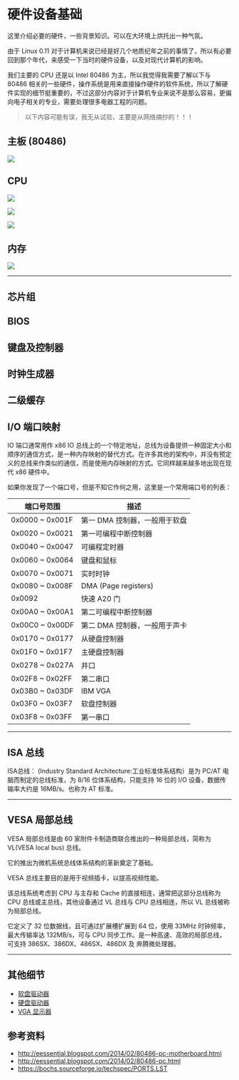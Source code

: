 # 硬件设备基础

这里介绍必要的硬件，一些背景知识。可以在大环境上烘托出一种气氛。

由于 Linux 0.11 对于计算机来说已经是好几个地质纪年之前的事情了，所以有必要回到那个年代，来感受一下当时的硬件设备，以及对现代计算机的影响。

我们主要的 CPU 还是以 Intel 80486 为主，所以我觉得我需要了解以下与 80486 相关的一些硬件，操作系统是用来直接操作硬件的软件系统，所以了解硬件实现的细节挺重要的，不过这部分内容对于计算机专业来说不是那么容易，更偏向电子相关的专业，需要处理很多电器工程的问题。 

> 以下内容可能有误，我无从试验，主要是从网络摘抄的！！！

## 主板 (80486)

![](./images/motherboard_anno.jpg)

## CPU

![](./images/i486DX2.jpg)

![](./images/block_diagram.png)

![](./images/i486_die_anno2.jpg)

## 内存

![](./images/DRAM_SIMM_8x4x1M.jpg)

---

## 芯片组

## BIOS

## 键盘及控制器

## 时钟生成器

## 二级缓存

## I/O 端口映射

IO 端口通常用作 x86 IO 总线上的一个特定地址，总线为设备提供一种固定大小和顺序的通信方式，是一种内存映射的替代方式。在许多其他的架构中，并没有预定义的总线来作类似的通信，而是使用内存映射的方式。它同样越来越多地出现在现代 x86 硬件中。

如果你发现了一个端口号，但是不知它作何之用，这里是一个常用端口号的列表：

| 端口号范围      | 描述                          |
| --------------- | ----------------------------- |
| 0x0000 ~ 0x001F | 第一 DMA 控制器，一般用于软盘 |
| 0x0020 ~ 0x0021 | 第一可编程中断控制器          |
| 0x0040 ~ 0x0047 | 可编程定时器                  |
| 0x0060 ~ 0x0064 | 键盘和鼠标                    |
| 0x0070 ~ 0x0071 | 实时时钟                      |
| 0x0080 ~ 0x008F | DMA (Page registers)          |
| 0x0092          | 快速 A20 门                   |
| 0x00A0 ~ 0x00A1 | 第二可编程中断控制器          |
| 0x00C0 ~ 0x00DF | 第二 DMA 控制器，一般用于声卡 |
| 0x0170 ~ 0x0177 | 从硬盘控制器                  |
| 0x01F0 ~ 0x01F7 | 主硬盘控制器                  |
| 0x0278 ~ 0x027A | 并口                          |
| 0x02F8 ~ 0x02FF | 第二串口                      |
| 0x03B0 ~ 0x03DF | IBM VGA                       |
| 0x03F0 ~ 0x03F7 | 软盘控制器                    |
| 0x03F8 ~ 0x03FF | 第一串口                      |

---

## ISA 总线

ISA总线： (Industry Standard Architecture:工业标准体系结构）是为 PC/AT 电脑而制定的总线标准，为 8/16 位体系结构，只能支持 16 位的 I/O 设备，数据传输率大约是 16MB/s。也称为 AT 标准。

---

## VESA 局部总线

VESA 局部总线是由 60 家附件卡制造商联合推出的一种局部总线，简称为 VL(VESA local bus) 总线。

它的推出为微机系统总线体系结构的革新奠定了基础。

VESA 总线主要目的是用于视频插卡，以提高视频性能。

该总线系统考虑到 CPU 与主存和 Cache 的直接相连，通常把这部分总线称为 CPU 总线或主总线，其他设备通过 VL 总线与 CPU 总线相连，所以 VL 总线被称为局部总线。

它定义了 32 位数据线，且可通过扩展槽扩展到 64 位，使用 33MHz 时钟频率，最大传输率达 132MB/s，可与 CPU 同步工作。是一种高速、高效的局部总线，可支持 386SX、386DX、486SX、486DX 及 奔腾微处理器。

---

## 其他细节

- [软盘驱动器](./01%20软盘驱动器.md)
- [硬盘驱动器](./02%20硬盘驱动器.md)
- [VGA 显示器](./03%20VGA%20显示器.md)


## 参考资料

- <http://eessential.blogspot.com/2014/02/80486-pc-motherboard.html>
- <http://eessential.blogspot.com/2014/02/80486-pc.html>
- <https://bochs.sourceforge.io/techspec/PORTS.LST>
